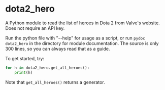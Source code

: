 dota2_hero
==========

A Python module to read the list of heroes in Dota 2 from Valve's website. Does not require an API key.

Run the python file with "--help" for usage as a script, or run `pydoc dota2_hero` in the directory for module documentation.
The source is only 300 lines, so you can always read that as a guide.

To get started, try:
```python
for h in dota2_hero.get_all_heroes():
    print(h)
```
Note that `get_all_heroes()` returns a generator.
